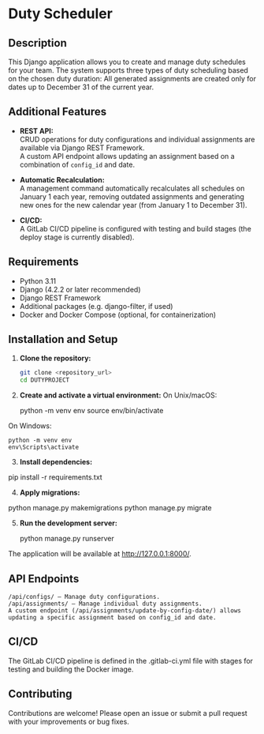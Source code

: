 # Duty Scheduler

## Description

This Django application allows you to create and manage duty schedules for your team. The system supports three types of duty scheduling based on the chosen duty duration:
All generated assignments are created only for dates up to December 31 of the current year.

## Additional Features

- **REST API:**  
  CRUD operations for duty configurations and individual assignments are available via Django REST Framework.  
  A custom API endpoint allows updating an assignment based on a combination of `config_id` and date.

- **Automatic Recalculation:**  
  A management command automatically recalculates all schedules on January 1 each year, removing outdated assignments and generating new ones for the new calendar year (from January 1 to December 31).

- **CI/CD:**  
  A GitLab CI/CD pipeline is configured with testing and build stages (the deploy stage is currently disabled).

## Requirements

- Python 3.11  
- Django (4.2.2 or later recommended)  
- Django REST Framework  
- Additional packages (e.g. django-filter, if used)  
- Docker and Docker Compose (optional, for containerization)

## Installation and Setup

1. **Clone the repository:**

   ```bash
   git clone <repository_url>
   cd DUTYPROJECT

2. **Create and activate a virtual environment:**
  On Unix/macOS:

    python -m venv env
    source env/bin/activate

  On Windows:

    python -m venv env
    env\Scripts\activate

3. **Install dependencies:**

  pip install -r requirements.txt

4. **Apply migrations:**

  python manage.py makemigrations
  python manage.py migrate

5. **Run the development server:**

    python manage.py runserver

  The application will be available at http://127.0.0.1:8000/.

## API Endpoints

    /api/configs/ — Manage duty configurations.
    /api/assignments/ — Manage individual duty assignments.
    A custom endpoint (/api/assignments/update-by-config-date/) allows updating a specific assignment based on config_id and date.

## CI/CD

The GitLab CI/CD pipeline is defined in the .gitlab-ci.yml file with stages for testing and building the Docker image.

## Contributing

Contributions are welcome! Please open an issue or submit a pull request with your improvements or bug fixes.
